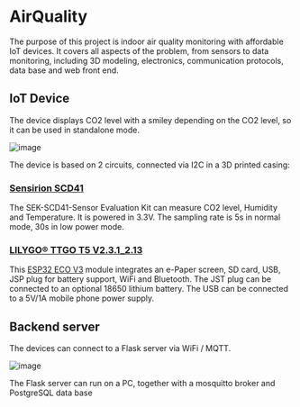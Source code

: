 # AirQuality

The purpose of this project is indoor air quality monitoring with affordable IoT devices. It covers all aspects of the problem, from sensors to data monitoring, including 3D modeling, electronics, communication protocols, data base and web front end.

## IoT Device

The device displays CO2 level with a smiley depending on the CO2 level, so it can be used in standalone mode.

![image](https://user-images.githubusercontent.com/20434204/156890097-6f668abd-a406-48f5-88e0-f4490e710f5c.png)

The device is based on 2 circuits, connected via I2C in a 3D printed casing:
### [Sensirion SCD41](https://developer.sensirion.com/sensirion-products/scd4x-co2-sensors/)
The SEK-SCD41-Sensor Evaluation Kit can measure CO2 level, Humidity and Temperature. It is powered in 3.3V. The sampling rate is 5s in normal mode, 30s in low power mode.
### [LILYGO® TTGO T5 V2.3.1_2.13](http://www.lilygo.cn/prod_view.aspx?TypeId=50061&Id=1393&FId=t3:50061:3) 
This [ESP32 ECO V3](https://www.espressif.com/sites/default/files/documentation/ESP32_ECO_V3_User_Guide__EN.pdf) module integrates an e-Paper screen, SD card, USB, JSP plug for battery support, WiFi and Bluetooth. The JST plug can be connected to an optional 18650 lithium battery. The USB can be connected to a 5V/1A mobile phone power supply.

## Backend server

The devices can connect to a Flask server via WiFi / MQTT.

![image](https://user-images.githubusercontent.com/20434204/156892154-178326cb-2f74-429d-9aa1-47f284b16314.png)

The Flask server can run on a PC, together with a mosquitto broker and PostgreSQL data base
